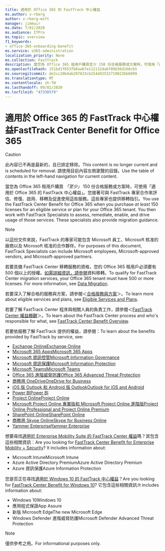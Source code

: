 ```yaml
---
title: 適用於 Office 365 的 FastTrack 中心權益
ms.author: v-rberg
author: v-rberg-msft
manager: jimmuir
ms.date: 7/01/2020
ms.audience: ITPro
ms.topic: overview
f1_keywords:
- office-365-onboarding-benefit
ms.service: o365-administration
localization_priority: None
ms.collection: FastTrack
description: 當您為 Office 365 租用戶購買至少 150 份合格服務或方案時，可使用「適用於 Office 365 的 FastTrack 中心權益」。您接著可與 FastTrack 專家合作來評估、修復、啟用、移轉及促進使用這些服務。這些專家也提供移轉指引。
ms.openlocfilehash: 151bd1f653fb8aa67e112132da6f89b36d168cb5
ms.sourcegitcommit: de2cc20b4ab297633cb254d42532719022bb8d99
ms.translationtype: MT
ms.contentlocale: zh-TW
ms.lasthandoff: 09/02/2020
ms.locfileid: "47338579"
---
```

# <a name="fasttrack-center-benefit-for-office-365"></a><span data-ttu-id="7bbd4-105">適用於 Office 365 的 FastTrack 中心權益</span><span class="sxs-lookup"><span data-stu-id="7bbd4-105">FastTrack Center Benefit for Office 365</span></span>

> [!CAUTION]
> <span data-ttu-id="7bbd4-106">此內容已不再是最新的，且已排定移除。</span><span class="sxs-lookup"><span data-stu-id="7bbd4-106">This content is no longer current and is scheduled for removal.</span></span> <span data-ttu-id="7bbd4-107">請使用目前內容左側瀏覽的目錄。</span><span class="sxs-lookup"><span data-stu-id="7bbd4-107">Use the table of contents in the left-hand navigation for current content.</span></span>

<span data-ttu-id="7bbd4-p103">當您為 Office 365 租用戶購買 *「至少」* 150 份合格服務或方案時，可使用「適用於 Office 365 的 FastTrack 中心權益」。您接著可與 FastTrack 專家合作來評估、修復、啟用、移轉及促進使用這些服務。這些專家也提供移轉指引。</span><span class="sxs-lookup"><span data-stu-id="7bbd4-p103">You use the FastTrack Center Benefit for Office 365 when you purchase  *at least*  150 licenses for an eligible service or plan for your Office 365 tenant. You then work with FastTrack Specialists to assess, remediate, enable, and drive usage of those services. These specialists also provide migration guidance.</span></span> 
  
> [!NOTE]
> <span data-ttu-id="7bbd4-111">以這份文件來說，FastTrack 的專家可能包含 Microsoft 員工、Microsoft 核准的廠商以及 Microsoft 核准的合作夥伴。</span><span class="sxs-lookup"><span data-stu-id="7bbd4-111">For purposes of this document, FastTrack Specialists can include Microsoft employees, Microsoft-approved vendors, and Microsoft-approved partners.</span></span> 
  
<span data-ttu-id="7bbd4-p104">若要具備 FastTrack Center 移轉服務的資格，您的 Office 365 租用戶必須要有 500 個以上的授權。[如需詳細資訊，請參閱](O365-data-migration.md)資料移轉。</span><span class="sxs-lookup"><span data-stu-id="7bbd4-p104">To qualify for FastTrack Center migration services, your Office 365 tenant must have 500 or more licenses. For more information, see [Data Migration](O365-data-migration.md).</span></span>
  
<span data-ttu-id="7bbd4-114">若要深入了解合格的服務與方案，請參閱＜[合格服務與方案](M365-eligible-services-and-plans.md)＞。</span><span class="sxs-lookup"><span data-stu-id="7bbd4-114">To learn more about eligible services and plans, see [Eligible Services and Plans](M365-eligible-services-and-plans.md).</span></span>
  
<span data-ttu-id="7bbd4-115">若要了解 FastTrack Center 程序與相關人員的負責工作，請參閱＜[FastTrack Center 權益概觀](O365-fasttrack-benefit-overview.md)＞。</span><span class="sxs-lookup"><span data-stu-id="7bbd4-115">To learn about the FastTrack Center process and who's responsible for what, see [FastTrack Center Benefit Overview](O365-fasttrack-benefit-overview.md).</span></span>

<span data-ttu-id="7bbd4-116">若要依服務了解 FastTrack 提供的權益，請參閱：</span><span class="sxs-lookup"><span data-stu-id="7bbd4-116">To learn about the benefits provided by FastTrack by service, see:</span></span>

- [<span data-ttu-id="7bbd4-117">Exchange Online</span><span class="sxs-lookup"><span data-stu-id="7bbd4-117">Exchange Online</span></span>](O365-fasttrack-responsibilities.md#exchange-online)
- [<span data-ttu-id="7bbd4-118">Microsoft 365 Apps</span><span class="sxs-lookup"><span data-stu-id="7bbd4-118">Microsoft 365 Apps</span></span>](O365-fasttrack-responsibilities.md#microsoft-365-apps)
- [<span data-ttu-id="7bbd4-119">Microsoft 資訊控管</span><span class="sxs-lookup"><span data-stu-id="7bbd4-119">Microsoft Information Governance</span></span>](O365-fasttrack-responsibilities.md#microsoft-information-governance)
- [<span data-ttu-id="7bbd4-120">Microsoft 資訊保護</span><span class="sxs-lookup"><span data-stu-id="7bbd4-120">Microsoft Information Protection</span></span>](O365-fasttrack-responsibilities.md#microsoft-information-protection)
- [<span data-ttu-id="7bbd4-121">Microsoft Teams</span><span class="sxs-lookup"><span data-stu-id="7bbd4-121">Microsoft Teams</span></span>](O365-fasttrack-responsibilities.md#microsoft-teams)
- [<span data-ttu-id="7bbd4-122">Office 365 進階威脅防護</span><span class="sxs-lookup"><span data-stu-id="7bbd4-122">Office 365 Advanced Threat Protection</span></span>](O365-fasttrack-responsibilities.md#office-365-advanced-threat-protection)
- [<span data-ttu-id="7bbd4-123">商務用 OneDrive</span><span class="sxs-lookup"><span data-stu-id="7bbd4-123">OneDrive for Business</span></span>](O365-fasttrack-responsibilities.md#onedrive-for-business)
- [<span data-ttu-id="7bbd4-124">iOS 版 Outlook 和 Android 版 Outlook</span><span class="sxs-lookup"><span data-stu-id="7bbd4-124">Outlook for iOS and Android</span></span>](O365-fasttrack-responsibilities.md#outlook-for-ios-and-android)
- [<span data-ttu-id="7bbd4-125">Power BI</span><span class="sxs-lookup"><span data-stu-id="7bbd4-125">Power BI</span></span>](O365-fasttrack-responsibilities.md#power-bi)
- [<span data-ttu-id="7bbd4-126">Project Online</span><span class="sxs-lookup"><span data-stu-id="7bbd4-126">Project Online</span></span>](O365-fasttrack-responsibilities.md#project-online)
- [<span data-ttu-id="7bbd4-127">Microsoft Project Online 專業版和 Microsoft Project Online 進階版</span><span class="sxs-lookup"><span data-stu-id="7bbd4-127">Project Online Professional and Project Online Premium</span></span>](O365-fasttrack-responsibilities.md#project-online-professional-and-project-online-premium)
- [<span data-ttu-id="7bbd4-128">SharePoint Online</span><span class="sxs-lookup"><span data-stu-id="7bbd4-128">SharePoint Online</span></span>](O365-fasttrack-responsibilities.md#sharepoint-online)
- [<span data-ttu-id="7bbd4-129">商務用 Skype Online</span><span class="sxs-lookup"><span data-stu-id="7bbd4-129">Skype for Business Online</span></span>](O365-fasttrack-responsibilities.md#skype-for-business-online)
- [<span data-ttu-id="7bbd4-130">Yammer Enterprise</span><span class="sxs-lookup"><span data-stu-id="7bbd4-130">Yammer Enterprise</span></span>](O365-fasttrack-responsibilities.md#yammer-enterprise)
  
<span data-ttu-id="7bbd4-p105">想要尋找[適用於 Enterprise Mobility Suite 的 FastTrack Center 權益](EMS-fasttrack-benefit-for-EMS.md)嗎？其包含這些相關資訊：</span><span class="sxs-lookup"><span data-stu-id="7bbd4-p105">Are you looking for [FastTrack Center Benefit for Enterprise Mobility + Security](EMS-fasttrack-benefit-for-EMS.md)? It includes information about:</span></span>
  
- <span data-ttu-id="7bbd4-133">Microsoft Intune</span><span class="sxs-lookup"><span data-stu-id="7bbd4-133">Microsoft Intune</span></span>
- <span data-ttu-id="7bbd4-134">Azure Active Directory Premium</span><span class="sxs-lookup"><span data-stu-id="7bbd4-134">Azure Active Directory Premium</span></span> 
- <span data-ttu-id="7bbd4-135">Azure 資訊保護</span><span class="sxs-lookup"><span data-stu-id="7bbd4-135">Azure Information Protection</span></span>

<span data-ttu-id="7bbd4-136">您是否正在尋找[適用於 Windows 10 的 FastTrack 中心權益](Win-10-fasttrack-benefit-for-Windows-10.md)？</span><span class="sxs-lookup"><span data-stu-id="7bbd4-136">Are you looking for [FastTrack Center Benefit for Windows 10](Win-10-fasttrack-benefit-for-Windows-10.md)?</span></span> <span data-ttu-id="7bbd4-137">它包含這些相關資訊:</span><span class="sxs-lookup"><span data-stu-id="7bbd4-137">It includes information about:</span></span>

- <span data-ttu-id="7bbd4-138">Windows 10</span><span class="sxs-lookup"><span data-stu-id="7bbd4-138">Windows 10</span></span>
- <span data-ttu-id="7bbd4-139">應用程式保證</span><span class="sxs-lookup"><span data-stu-id="7bbd4-139">App Assure</span></span>
- <span data-ttu-id="7bbd4-140">新版 Microsoft Edge</span><span class="sxs-lookup"><span data-stu-id="7bbd4-140">The new Microsoft Edge</span></span>
- <span data-ttu-id="7bbd4-141">Windows Defender 進階威脅防護</span><span class="sxs-lookup"><span data-stu-id="7bbd4-141">Microsoft Defender Advanced Threat Protection</span></span>
    
> [!NOTE]
> <span data-ttu-id="7bbd4-142">僅供參考之用。</span><span class="sxs-lookup"><span data-stu-id="7bbd4-142">For informational purposes only.</span></span> 

